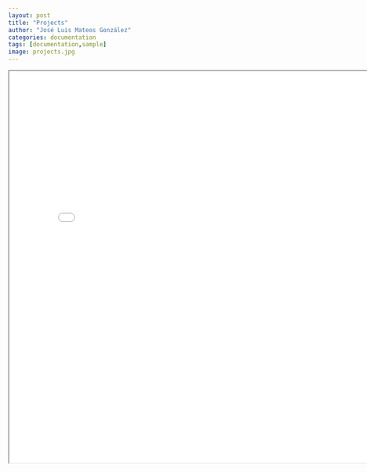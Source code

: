 ```yaml
---
layout: post
title: "Projects"
author: "José Luis Mateos González"
categories: documentation
tags: [documentation,sample]
image: projects.jpg
---
```


<div>
  <iframe id="inlineFrameExample"
      title="Inline Frame Example"
      width="800"
      height="800"
      src="projects/test_mapa.html">
  </iframe>
</div>
